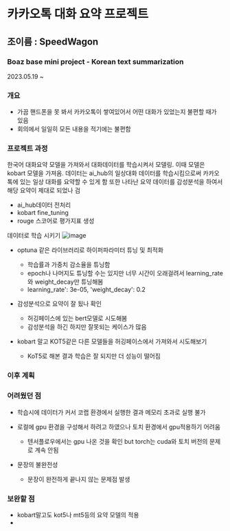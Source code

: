 
# 카카오톡 대화 요약 프로젝트
## 조이름 : SpeedWagon
### Boaz base mini project - Korean text summarization


2023.05.19 ~

### 개요
- 가끔 핸드폰을 못 봐서 카카오톡이 쌓여있어서 어떤 대화가 있었는지 불편할 때가 있음
- 회의에서 일일히 모든 내용을 적기에는 불편함


### 프로젝트 과정
한국어 대화요약 모델을 가져와서 대화데이터를 학습시켜서 모델링. 이때 모델은 kobart 모델을 가져옴. 데이터는 ai_hub의 일상대화 데이터를 학습시킴으로써 카카오톡에 있는 일상 대화를 요약할 수 있게 함 또한 나타난 요약 데이터를 감성분석을 하여서 해당 요약이 제대로 되었나 검

- ai_hub데이터 전처리
- kobart fine_tuning
- rouge 스코어로 평가지표 생성

데이터로 학습 시키기
![image](https://github.com/youngwoo3283/SpeedWagon/assets/69841073/4b444c3d-4cbd-4a30-9207-62728d3a91ef)

- optuna 같은 라이브러리로 하이퍼파라미터 튜닝 및 최적화
  - 학습률과 가중치 감소율을 튜닝함
  - epoch나 나머지도 튜닝할 수는 있지만 너무 시간이 오래걸려서 learning_rate와 weight_decay만 튜닝해봄
  - learning_rate': 3e-05, 'weight_decay': 0.2


- 감성분석으로 요약이 잘 됬나 확인
  - 허깅페이스에 있는 bert모델로 시도해봄
  - 감성분석을 하긴 하지만 잘못되는 케이스가 많음

- kobart 말고 KOT5같은 다른 모델들을 허깅페이스에서 가져와서 시도해보기
  - KoT5로 해본 결과 학습은 잘 되지만 더 성능이 떨어짐 


### 이후 계획




### 어려웠던 점

- 학습시에 데이터가 커서 코랩 환경에서 실행한 결과 메모리 초과로 실행 불가
- 로컬에 gpu 환경을 구성해서 하려고 하였으나 토치 환경에서 gpu적용하기 어려움
  - 텐서플로우에서는 gpu 나온 것을 확인 but torch는 cuda와 토치 버전의 문제로 계속 안됨

- 문장의 불완전성
  - 문장이 완전하게 끝나지 않는 문제점 발생

### 보완할 점 
- kobart말고도 kot5나 mt5등의 요약 모델의 적용
- 
